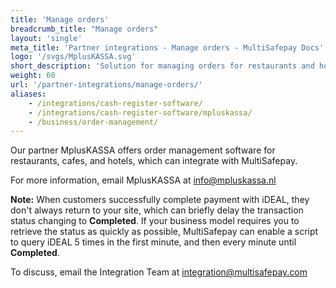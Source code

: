 ```yaml
---
title: 'Manage orders'
breadcrumb_title: "Manage orders"
layout: 'single'
meta_title: 'Partner integrations - Manage orders - MultiSafepay Docs'
logo: '/svgs/MplusKASSA.svg'
short_description: 'Solution for managing orders for restaurants and hotels by MplusKASSA.'
weight: 60
url: '/partner-integrations/manage-orders/'
aliases:
    - /integrations/cash-register-software/
    - /integrations/cash-register-software/mpluskassa/
    - /business/order-management/
---
```


Our partner MplusKASSA offers order management software for restaurants, cafes, and hotels, which can integrate with MultiSafepay.

For more information, email MplusKASSA at <info@mpluskassa.nl>

**Note:** When customers successfully complete payment with iDEAL, they don't always return to your site, which can briefly delay the transaction status changing to **Completed**. If your business model requires you to retrieve the status as quickly as possible, MultiSafepay can enable a script to query iDEAL 5 times in the first minute, and then every minute until **Completed**.  

To discuss, email the Integration Team at <integration@multisafepay.com>